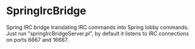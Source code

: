 SpringIrcBridge
===============
Spring IRC bridge translating IRC commands into Spring lobby commands.
Just run "springIrcBridgeServer.pl", by default it listens to IRC connections on ports 6667 and 16667.
